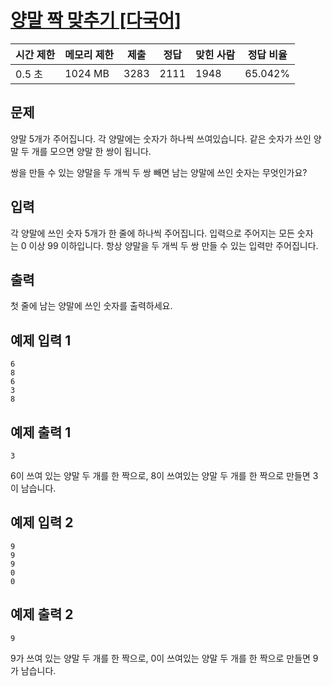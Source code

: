 # [양말 짝 맞추기 [다국어]](https://www.acmicpc.net/problem/28431)

| 시간 제한 | 메모리 제한 | 제출 | 정답 | 맞힌 사람 | 정답 비율 |
| --- | --- | --- | --- | --- | --- |
| 0.5 초 | 1024 MB | 3283 | 2111 | 1948 | 65.042% |

## 문제

양말 5개가 주어집니다. 각 양말에는 숫자가 하나씩 쓰여있습니다. 같은 숫자가 쓰인 양말 두 개를 모으면 양말 한 쌍이 됩니다.

쌍을 만들 수 있는 양말을 두 개씩 두 쌍 빼면 남는 양말에 쓰인 숫자는 무엇인가요?

## 입력

각 양말에 쓰인 숫자 5개가 한 줄에 하나씩 주어집니다. 입력으로 주어지는 모든 숫자는 0 이상 9$9$ 이하입니다. 항상 양말을 두 개씩 두 쌍 만들 수 있는 입력만 주어집니다.

## 출력

첫 줄에 남는 양말에 쓰인 숫자를 출력하세요.

## 예제 입력 1

```
6
8
6
3
8

```

## 예제 출력 1

```
3

```

6이 쓰여 있는 양말 두 개를 한 짝으로, 8이 쓰여있는 양말 두 개를 한 짝으로 만들면 3이 남습니다.

## 예제 입력 2

```
9
9
9
0
0

```

## 예제 출력 2

```
9

```

9가 쓰여 있는 양말 두 개를 한 짝으로, 0이 쓰여있는 양말 두 개를 한 짝으로 만들면 9가 남습니다.
